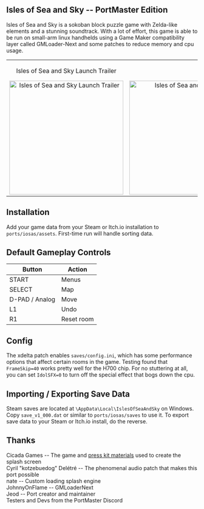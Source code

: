 ## Isles of Sea and Sky -- PortMaster Edition
Isles of Sea and Sky is a sokoban block puzzle game with Zelda-like elements and a stunning soundtrack. With a lot of effort, this game is able to be run on small-arm linux handhelds using a Game Maker compatibility layer called GMLoader-Next and some patches to reduce memory and cpu usage.

<div align="center">
  <table>
    <tr>
      <td align="center">
        <p align="center">Isles of Sea and Sky Launch Trailer</p>  
        <a href="https://www.youtube.com/watch?v=euaG9rsGrfA">
          <img src="https://img.youtube.com/vi/euaG9rsGrfA/0.jpg" alt="Isles of Sea and Sky Launch Trailer" width="300"/>
        </a>
      </td>
      <td align="center">
        <p>&nbsp;</p> <!-- Adjust spaces to match -->
        <img src="https://images.squarespace-cdn.com/content/v1/5cef1ac40bf916000135fdcc/f4b9a8a8-b054-4e14-9f1e-cc2687e888e2/iss_river.gif" alt="Isles of Sea and Sky GIF" width="300"/>
      </td>
    </tr>
  </table>
</div>

## Installation
Add your game data from your Steam or Itch.io installation to `ports/iosas/assets`. First-time run will handle sorting data.

## Default Gameplay Controls
| Button | Action |
|--|--|
|START|Menus|
|SELECT|Map|
|D-PAD / Analog|Move|
|L1|Undo|
|R1|Reset room|

## Config
The xdelta patch enables `saves/config.ini`, which has some performance options that affect certain rooms in the game. Testing found that `FrameSkip=40` works pretty well for the H700 chip. For no stuttering at all, you can set `IdolSFX=0` to turn off the special effect that bogs down the cpu.

## Importing / Exporting Save Data
Steam saves are located at `\AppData\Local\IslesOfSeaAndSky` on Windows. Copy `save_v1_000.dat` or similar to `ports/iosas/saves` to use it. To export save data to your Steam or Itch.io install, do the reverse.

## Thanks
Cicada Games -- The game and [press kit materials](https://islesofseaandsky.com/press-kit) used to create the splash screen  
Cyril "kotzebuedog" Delétré -- The phenomenal audio patch that makes this port possible  
nate -- Custom loading splash engine  
JohnnyOnFlame -- GMLoaderNext  
Jeod -- Port creator and maintainer  
Testers and Devs from the PortMaster Discord  
